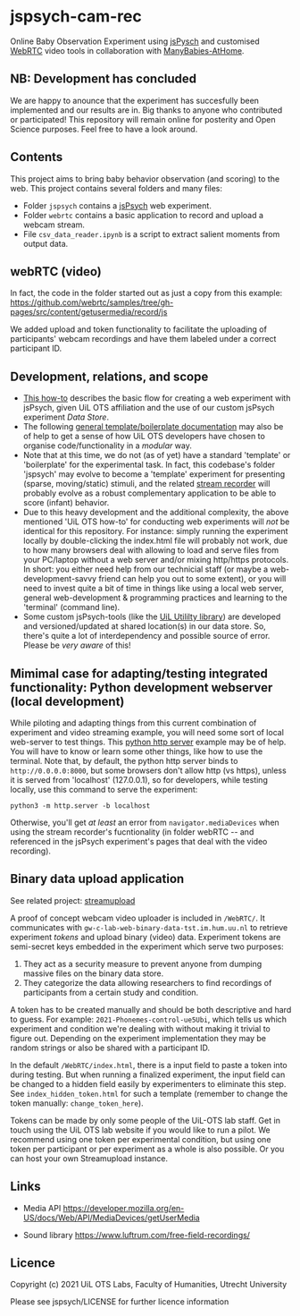 # jspsych-cam-rec
Online Baby Observation Experiment using [jsPysch](http://www.jspsych.org) and customised [WebRTC](https://webrtc.org/) video tools in collaboration with [ManyBabies-AtHome](https://manybabies.github.io/).

## NB: Development has concluded

We are happy to anounce that the experiment has succesfully been implemented and our results are in. Big thanks to anyone who contributed or participated! This repository will remain online for posterity and Open Science purposes. Feel free to have a look around.

## Contents
This project aims to bring baby behavior observation (and scoring) to the web.
This project contains several folders and many files:

- Folder `jspsych` contains a [jsPsych](https://www.jspsych.org) web experiment.
- Folder `webrtc` contains a basic application to record and upload a webcam stream.
- File `csv_data_reader.ipynb` is a script to extract salient moments from output data.

## webRTC (video)
In fact, the code in the folder started out as just a copy from this example:
https://github.com/webrtc/samples/tree/gh-pages/src/content/getusermedia/record/js

We added upload and token functionality to facilitate the uploading of participants' webcam recordings and have them labeled under a correct participant ID.

## Development, relations, and scope
- [This how-to](https://uilots-labs.wp.hum.uu.nl/how-to/online-experimenting/) describes the basic flow for creating a web experiment with jsPsych, given UiL OTS affiliation and the use of our custom jsPsych experiment _Data Store_.
- The following [general template/boilerplate documentation](https://github.com/UiL-OTS-labs/jspsych-uil-template-docs) may also be of help to get a sense of how UiL OTS developers have chosen to organise code/functionality in a _modular_ way.
- Note that at this time, we do not (as of yet) have a standard 'template' or 'boilerplate' for the experimental task. In fact, this codebase's folder 'jspsych' may evolve to become a 'template' experiment for presenting (sparse, moving/static) stimuli, and the related [stream recorder](https://github.com/UiL-OTS-labs/streamupload/) will probably evolve as a robust complementary application to be able to score (infant) behavior.
- Due to this heavy development and the additional complexity, the above mentioned 'UiL OTS how-to' for conducting web experiments will _not_ be identical for this repository. For instance: simply running the experiment locally by double-clicking the index.html file will probably not work, due to how many browsers deal with allowing to load and serve files from your PC/laptop without a web server and/or mixing http/https protocols. In short: you either need help from our technicial staff (or maybe a web-development-savvy friend can help you out to some extent), or you will need to invest quite a bit of time in things like using a local web server, general web-development & programming practices and learning to the 'terminal' (command line).
- Some custom jsPsych-tools (like the [UiL Utililty library](https://github.com/UiL-OTS-labs/jspsych-uil-utils)) are developed and versioned/updated at shared location(s) in our data store. So, there's quite a lot of interdependency and possible source of error. Please be _very aware_ of this!

## Mimimal case for adapting/testing integrated functionality: Python development webserver (local development)
While piloting and adapting things from this current combination of experiment and video streaming example, you will need some sort of local web-server to test things. This [python http server](https://pythonbasics.org/webserver/) example may be of help. You will have to know or learn some other things, like how to use the terminal. Note that, by default, the python http server binds to `http://0.0.0.0:8000`, but some browsers don't allow http (vs https), unless it is served from 'localhost' (127.0.0.1), so for developers, while testing locally, use this command to serve the experiment:
```
python3 -m http.server -b localhost
```
Otherwise, you'll get _at least_ an error from `navigator.mediaDevices` when using the stream recorder's fucntionality (in folder webRTC -- and referenced in the jsPsych experiment's pages that deal with the video recording).

## Binary data upload application
See related project: [streamupload](https://github.com/UiL-OTS-labs/streamupload/)

A proof of concept webcam video uploader is included in `/WebRTC/`. It communicates with `gw-c-lab-web-binary-data-tst.im.hum.uu.nl` to retrieve experiment _tokens_ and upload binary (video) data. Experiment tokens are semi-secret keys embedded in the experiment which serve two purposes:

1. They act as a security measure to prevent anyone from dumping massive files on the binary data store.
2. They categorize the data allowing researchers to find recordings of participants from a certain study and condition.

A token has to be created manually and should be both descriptive and hard to guess. For example: `2021-Phonemes-control-ue5Ubi`, which tells us which experiment and condition we're dealing with without making it trivial to figure out. Depending on the experiment implementation they may be random strings or also be shared with a participant ID.

In the default `/WebRTC/index.html`, there is a input field to paste a token into during testing. But when running a finalized experiment, the input field can be changed to a hidden field easily by experimenters to eliminate this step. See `index_hidden_token.html` for such a template (remember to change the token manually: `change_token_here`).

Tokens can be made by only some people of the UiL-OTS lab staff. Get in touch using the UiL OTS lab website if you would like to run a pilot. We recommend using one token per experimental condition, but using one token per participant or per experiment as a whole is also possible. Or you can host your own Streamupload instance.

## Links

- Media API
https://developer.mozilla.org/en-US/docs/Web/API/MediaDevices/getUserMedia

- Sound library
https://www.luftrum.com/free-field-recordings/


## Licence

Copyright (c) 2021 UiL OTS Labs, Faculty of Humanities, Utrecht University

Please see jspsych/LICENSE for further licence information
